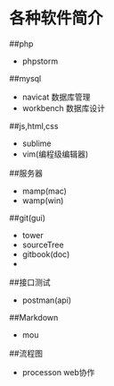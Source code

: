 # 各种软件简介

##php
* phpstorm

##mysql
* navicat 数据库管理
* workbench 数据库设计

##js,html,css
* sublime 
* vim(编程级编辑器)

##服务器
* mamp(mac)
* wamp(win)

##git(gui)
* tower
* sourceTree
* gitbook(doc)
* 

##接口测试
* postman(api)

##Markdown
* mou

##流程图
* processon web协作